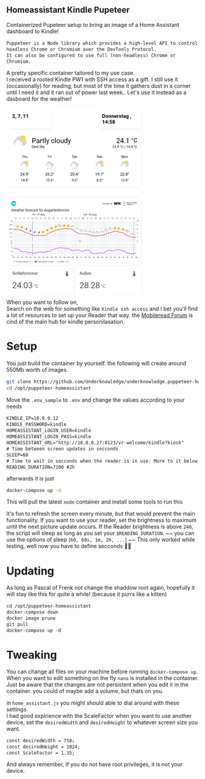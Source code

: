 Homeassistant Kindle Pupeteer
--- 
Containerized Pupeteer setup to bring an image of a Home Assistant dashboard to Kindle!   

    Puppeteer is a Node library which provides a high-level API to control headless Chrome or Chromium over the DevTools Protocol.
    It can also be configured to use full (non-headless) Chrome or Chromium. 


A pretty specific container tailored to my use case.   
I received a rooted Kindle PW1 with SSH access as a gift. I still use it (occasionally) for reading, but most of the time it gathers dust in a corner until I need it and it ran out of power last week..
Let's use it instead as a dasboard for the weather!

<img src="https://github.com/Underknowledge/underknowledge.puppeteer-homeassistant/raw/main/home_assistant.png" alt="" data-canonical-src="https://github.com/Underknowledge/underknowledge.puppeteer-homeassistant/raw/main/home_assistant.png" width="358" height="485" />

When you want to follow on,    
Search on the web for something like `Kindle ssh access` and I bet you'll find a lot of resources to set up your Reader that way.  the [Mobileread Forum](https://www.mobileread.com) is cind of the main hub for kindle personilasation. 


# Setup 
You just build the container by yourself.
the following will create around 550Mb worth of images. 

```bash
git clone https://github.com/Underknowledge/underknowledge.puppeteer-homeassistant /opt/puppeteer-homeassistant
cd /opt/puppeteer-homeassistant
```

Move the `.env_sample` to `.env` and change the values according to your needs 


    KINDLE_IP=10.0.0.12
    KINDLE_PASSWORD=kindle
    HOMEASSISTANT_LOGIN_USER=kindle
    HOMEASSISTANT_LOGIN_PASS=kindle
    HOMEASSISTANT_URL="http://10.0.0.27:8123/vr-welcome/kindle?kiosk"
    # Time between screen updates in secconds
    SLEEP=60
    # Time to wait in secconds when the reader is in use. More to it below
    READING_DURATION=7200 #2h 

afterwards it is just 
```bash
docker-compose up -d 
```
This will pull the latest `node` container and install some tools to run this

It's fun to refresh the screen every minute, but that would prevent the main functionality.
If you want to use your reader, set the brightness to maximum until the next picture update occurs. 
If the Reader brightness is above `240`, the script will sleep as long as you set your `$READING_DURATION`. 
~~ you can use the options of sleep (`60, 60s, 1m, 2h, ...`) ~~ This only worked while testing, well now you have to define secconds :man_shrugging: 


# Updating 

As long as Pascal of Frenk not change the shaddow root again, hopefully it will stay like this for quite a while! (because it purrs like a kitten)
```
cd /opt/puppeteer-homeassistant
docker-compose down 
docker image prune
git pull
docker-compose up -d 
```
 
# Tweaking 

You can change all files on your machine before running `docker-compose up`.     
When you want to edit something on the fly `nano` is installed in the container.   
Just be aware that the changes are not persistent when you edit it in the container. you could of maybe add a volume, but thats on you.    


in `home_assistant.js` you might should able to dial around with these settings.   
I had good expirience with the ScaleFactor
when you want to use another device, set the `desiredWidth` and `desiredHeight` to whatever screen size you want. 

    const desiredWidth = 758;
    const desiredHeight = 1024;
    const ScaleFactor = 1.35;


And always remember, 
If you do not have root privileges, it is not your device.
